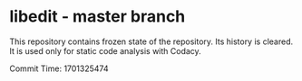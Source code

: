 # libedit - master branch

This repository contains frozen state of the repository.
Its history is cleared. It is used only for static code
analysis with Codacy.

Commit Time: 1701325474